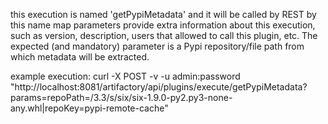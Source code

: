 this execution is named 'getPypiMetadata' and it will be called by REST by this name
map parameters provide extra information about this execution, such as version, description, users that allowed to call this plugin, etc.
The expected (and mandatory) parameter is a Pypi repository/file path from which metadata will be extracted.

example execution:
curl -X POST -v -u admin:password "http://localhost:8081/artifactory/api/plugins/execute/getPypiMetadata?params=repoPath=/3.3/s/six/six-1.9.0-py2.py3-none-any.whl|repoKey=pypi-remote-cache"
